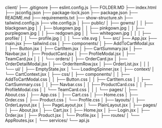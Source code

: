 client/
├── .gitignore
├── eslint.config.js
├── FOLDER.MD
├── index.html
├── jsconfig.json
├── package-lock.json
├── package.json
├── README.md
├── requirements.txt
├── show-structure.sh
├── tailwind.config.js
├── vite.config.js
│
├── public/
│   ├── gowns/
│   │   ├── blackgown.jpg
│   │   ├── bluegown.jpg
│   │   ├── pinkgown.jpg
│   │   ├── purplegown.jpg
│   │   ├── redgown.jpg
│   │   └── whitegown.jpg
│   │
│   ├── profile/
│   │   └── profile.jpg
│   │
│   └── vite.svg
│
└── src/
    ├── App.jsx
    ├── main.jsx
    ├── tailwind.css
    │
    ├── components/
    │   ├── AddToCartModal.jsx
    │   ├── Button.jsx
    │   ├── CartItem.jsx
    │   ├── CartSummary.jsx
    │   ├── Navbar.jsx
    │   ├── ProductCard.jsx
    │   ├── ProfileModal.jsx
    │   ├── TeamCard.jsx
    │   │
    │   └── orders/
    │       ├── OrderCard.jsx
    │       ├── OrderDetailModal.jsx
    │       ├── OrderItemRow.jsx
    │       ├── OrderList.jsx
    │       │
    │       └── ui/
    │           ├── EmptyState.jsx
    │           └── LoadingSpinner.jsx
    │
    ├── context/
    │   └── CartContext.jsx
    │
    ├── css/
    │   ├── components/
    │   │   ├── AddToCartModal.css
    │   │   ├── Button.css
    │   │   ├── CartItem.css
    │   │   ├── CartSummary.css
    │   │   ├── Navbar.css
    │   │   ├── ProductCard.css
    │   │   ├── ProfileModal.css
    │   │   └── TeamCard.css
    │   │
    │   └── pages/
    │       ├── About.css
    │       ├── App.css
    │       ├── Cart.css
    │       ├── Home.css
    │       ├── Order.css
    │       ├── Product.css
    │       └── Profile.css
    │
    ├── layouts/
    │   ├── OrderLayout.jsx
    │   ├── PageLayout.jsx
    │   └── PlainLayout.jsx
    │
    ├── pages/
    │   ├── About.jsx
    │   ├── Cart.jsx
    │   ├── Home.jsx
    │   ├── Login.jsx
    │   ├── Order.jsx
    │   ├── Product.jsx
    │   └── Profile.jsx
    │
    ├── routes/
    │   └── AppRoutes.jsx
    │
    └── services/
        └── api.js
